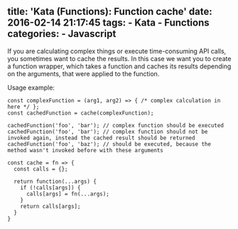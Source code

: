 title: 'Kata (Functions): Function cache'
date: 2016-02-14 21:17:45
tags:
    - Kata
    - Functions
categories: 
    - Javascript
---

If you are calculating complex things or execute time-consuming API calls, you sometimes want to cache the results. In this case we want you to create a function wrapper, which takes a function and caches its results depending on the arguments, that were applied to the function.

Usage example:

```
const complexFunction = (arg1, arg2) => { /* complex calculation in here */ };
const cachedFunction = cache(complexFunction);

cachedFunction('foo', 'bar'); // complex function should be executed
cachedFunction('foo', 'bar'); // complex function should not be invoked again, instead the cached result should be returned
cachedFunction('foo', 'baz'); // should be executed, because the method wasn't invoked before with these arguments
```

```
const cache = fn => {
  const calls = {};
  
  return function(...args) {
    if (!calls[args]) {
      calls[args] = fn(...args);
    }
    return calls[args];
  }
}
```